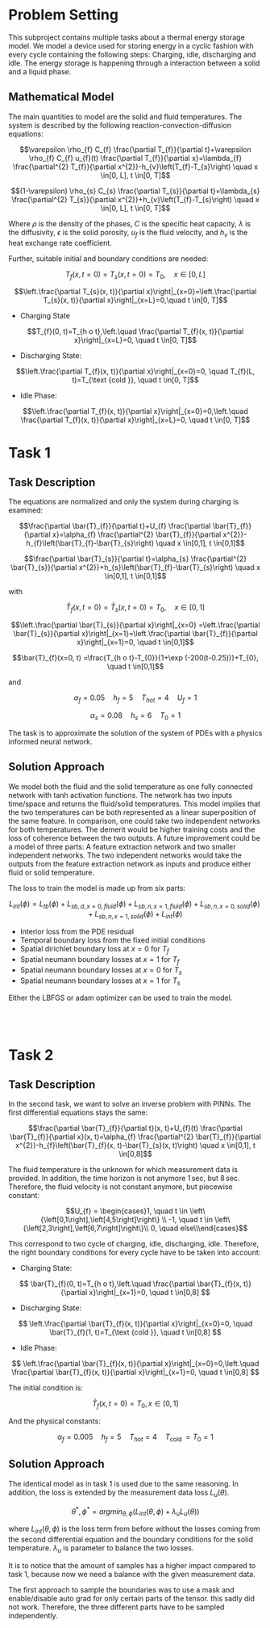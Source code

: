 # Problem Setting
This subproject contains multiple tasks about a thermal energy storage model. We model a device used for storing energy in a cyclic fashion with every cycle containing the following steps: Charging, idle, discharging and idle. The energy storage is happening through a interaction between a solid and a liquid phase.

## Mathematical Model
The main quantities to model are the solid and fluid temperatures. The system is described by the following reaction-convection-diffusion equations:

$$\varepsilon \rho_{f} C_{f} \frac{\partial T_{f}}{\partial t}+\varepsilon \rho_{f} C_{f} u_{f}(t) \frac{\partial T_{f}}{\partial x}=\lambda_{f} \frac{\partial^{2} T_{f}}{\partial x^{2}}-h_{v}\left(T_{f}-T_{s}\right) \quad x \in[0, L], t \in[0, T]$$

$$(1-\varepsilon) \rho_{s} C_{s} \frac{\partial T_{s}}{\partial t}=\lambda_{s} \frac{\partial^{2} T_{s}}{\partial x^{2}}+h_{v}\left(T_{f}-T_{s}\right) \quad x \in[0, L], t \in[0, T]$$

Where $\rho$ is the density of the phases, $C$ is the specific heat capacity, $\lambda$ is the diffusivity, $\epsilon$ is the solid porosity, $u_{f}$ is the fluid velocity, and $h_{v}$ is the heat exchange rate coefficient.

Further, suitable initial and boundary conditions are needed:

$$T_{f}(x, t=0)=T_{s}(x, t=0)=T_{0},\quad x \in[0, L] $$

$$\left.\frac{\partial T_{s}(x, t)}{\partial x}\right|_{x=0}=\left.\frac{\partial T_{s}(x, t)}{\partial x}\right|_{x=L}=0,\quad t \in[0, T]$$

- Charging State

$$T_{f}(0, t)=T_{h o t},\left.\quad \frac{\partial T_{f}(x, t)}{\partial x}\right|_{x=L}=0, \quad t \in[0, T]$$


- Discharging State:


$$\left.\frac{\partial T_{f}(x, t)}{\partial x}\right|_{x=0}=0, \quad T_{f}(L, t)=T_{\text {cold }}, \quad t \in[0, T]$$


- Idle Phase:


$$\left.\frac{\partial T_{f}(x, t)}{\partial x}\right|_{x=0}=0,\left.\quad \frac{\partial T_{f}(x, t)}{\partial x}\right|_{x=L}=0, \quad t \in[0, T]$$

# Task 1

## Task Description
The equations are normalized and only the system during charging is examined:

$$\frac{\partial \bar{T}_{f}}{\partial t}+U_{f} \frac{\partial \bar{T}_{f}}{\partial x}=\alpha_{f} \frac{\partial^{2} \bar{T}_{f}}{\partial x^{2}}-h_{f}\left(\bar{T}_{f}-\bar{T}_{s}\right) \quad x \in[0,1], t \in[0,1]$$

$$\frac{\partial \bar{T}_{s}}{\partial t}=\alpha_{s} \frac{\partial^{2} \bar{T}_{s}}{\partial x^{2}}+h_{s}\left(\bar{T}_{f}-\bar{T}_{s}\right) \quad x \in[0,1], t \in[0,1]$$

with

$$\bar{T}_{f}(x, t=0) =\bar{T}_{s}(x, t=0)=T_{0}, \quad x \in[0,1]$$

$$\left.\frac{\partial \bar{T}_{s}}{\partial x}\right|_{x=0} =\left.\frac{\partial \bar{T}_{s}}{\partial x}\right|_{x=1}=\left.\frac{\partial \bar{T}_{f}}{\partial x}\right|_{x=1}=0, \quad t \in[0,1]$$

$$\bar{T}_{f}(x=0, t) =\frac{T_{h o t}-T_{0}}{1+\exp (-200(t-0.25))}+T_{0}, \quad t \in[0,1]$$

and

$$\alpha_{f}=0.05 \quad h_{f}=5 \quad T_{h o t}=4 \quad U_{f}=1$$

$$\alpha_{s}=0.08 \quad h_{s}=6 \quad T_{0}=1$$

The task is to approximate the solution of the system of PDEs with a physics informed neural network.

## Solution Approach
We model both the fluid and the solid temperature as one fully connected network with tanh activation functions.
The network has two inputs time/space and returns the fluid/solid temperatures.
This model implies that the two temperatures can be both represented as a linear superposition of the same feature.
In comparison, one could take two independent networks for both temperatures. The demerit would be higher training costs and the loss of coherence between the two outputs.
A future improvement could be a model of three parts: A feature extraction network and two smaller independent networks. The two independent networks would take the outputs from the feature extraction network as inputs and produce either fluid or solid temperature.

The loss to train the model is made up from six parts:

$$L_{int}(\phi) = L_{tb}(\phi) + L_{sb,d,x=0,fluid}(\phi) + L_{sb,n,x=1,fluid}(\phi) + L_{sb,n,x=0,solid}(\phi) + L_{sb,n,x=1,solid}(\phi) + L_{int}(\phi) $$

- Interior loss from the PDE residual
- Temporal boundary loss from the fixed initial conditions
- Spatial dirichlet boundary loss at $x=0$ for $T_f$
- Spatial neumann boundary losses at $x=1$ for $T_f$
- Spatial neumann boundary losses at $x=0$ for $T_s$
- Spatial neumann boundary losses at $x=1$ for $T_s$

Either the LBFGS or adam optimizer can be used to train the model.

<br />
<br />

# Task 2
## Task Description
In the second task, we want to solve an inverse problem with PINNs.
The first differential equations stays the same:

$$\frac{\partial \bar{T}_{f}}{\partial t}(x, t)+U_{f}(t) \frac{\partial \bar{T}_{f}}{\partial x}(x, t)=\alpha_{f} \frac{\partial^{2} \bar{T}_{f}}{\partial x^{2}}-h_{f}\left(\bar{T}_{f}(x, t)-\bar{T}_{s}(x, t)\right) \quad x \in[0,1], t \in[0,8]$$

The fluid temperature is the unknown for which measurement data is provided.
In addition, the time horizon is not anymore $1\,\text{sec}$, but $8\,\text{sec}$.
Therefore, the fluid velocity is not constant anymore, but piecewise constant:

$$U_{f} = \begin{cases}1, \quad t \in \left\{\left[0,1\right],\left[4,5\right]\right\} \\  -1, \quad t \in \left\{\left[2,3\right],\left[6,7\right]\right\}\\ 0, \quad else\\\end{cases}$$

This correspond to two cycle of charging, idle, discharging, idle.
Therefore, the right boundary conditions for every cycle have to be taken into account:

- Charging State:

$$
\bar{T}_{f}(0, t)=T_{h o t},\left.\quad \frac{\partial \bar{T}_{f}(x, t)}{\partial x}\right|_{x=1}=0, \quad t \in[0,8]
$$

- Discharging State:

$$
\left.\frac{\partial \bar{T}_{f}(x, t)}{\partial x}\right|_{x=0}=0, \quad \bar{T}_{f}(1, t)=T_{\text {cold }}, \quad t \in[0,8]
$$

- Idle Phase:

$$
\left.\frac{\partial \bar{T}_{f}(x, t)}{\partial x}\right|_{x=0}=0,\left.\quad \frac{\partial \bar{T}_{f}(x, t)}{\partial x}\right|_{x=1}=0, \quad t \in[0,8]
$$

The initial condition is:

$$\bar{T}_{f}(x, t=0)=T_{0}, x \in[0,1]$$

And the physical constants:

$$\alpha_{f}=0.005 \quad h_{f}=5 \quad T_{h o t}=4 \quad T_{\text {cold }}=T_{0}=1$$

## Solution Approach
The identical model as in task 1 is used due to the same reasoning.
In addition, the loss is extended by the measurement data loss $L_u(\theta)$.

$$\theta^\ast, \phi^\ast = argmin_{\theta, \phi} \Big(L_{int}(\theta, \phi) + \lambda_u L_u(\theta)\Big)$$

where $L_{int}(\theta, \phi)$ is the loss term from before
without the losses coming from the second differential equation and the boundary conditions for the solid temperature. 
$\lambda_u$ is parameter to balance the two losses.

It is to notice that the amount of samples has a higher impact compared to task 1, because now we need a balance with the given measurement data.

The first approach to sample the boundaries was to use a mask and enable/disable auto grad for only certain parts of the tensor. this sadly did not work. Therefore, the three different parts have to be sampled independently.

<br />
<br />